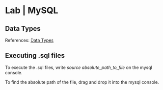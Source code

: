 # Lab | MySQL
## Data Types

References:
[Data Types](https://dev.mysql.com/doc/refman/8.0/en/data-types.html)


## Executing .sql files

To execute the .sql files, write *source absolute_path_to_file* on the mysql console. 

To find the absolute path of the file, drag and drop it into the mysql console. 
